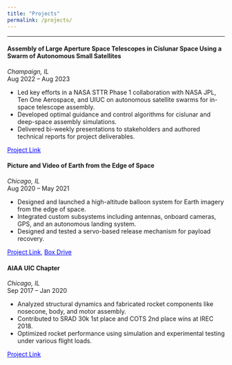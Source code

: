 ```yaml
---
title: "Projects"
permalink: /projects/
---
```


---

#### **Assembly of Large Aperture Space Telescopes in Cislunar Space Using a Swarm of Autonomous Small Satellites**  
*Champaign, IL*  
Aug 2022 – Aug 2023  
- Led key efforts in a NASA STTR Phase 1 collaboration with NASA JPL, Ten One Aerospace, and UIUC on autonomous satellite swarms for in-space telescope assembly.  
- Developed optimal guidance and control algorithms for cislunar and deep-space assembly simulations.  
- Delivered bi-weekly presentations to stakeholders and authored technical reports for project deliverables.

 <a href="https://techport.nasa.gov/projects/125430" target="_blank" style="color:blue">Project Link</a>

#### **Picture and Video of Earth from the Edge of Space**  
*Chicago, IL*  
Aug 2020 – May 2021  
- Designed and launched a high-altitude balloon system for Earth imagery from the edge of space.  
- Integrated custom subsystems including antennas, onboard cameras, GPS, and an autonomous landing system.  
- Designed and tested a servo-based release mechanism for payload recovery.

 <a href="https://engineeringexpo.uic.edu/news-stories/picture-and-video-of-earth-from-the-edge-of-space/" target="_blank" style="color:blue">Project Link</a>,  <a href="https://uofi.box.com/s/2ltcae737hbipjtp8v0wmlhwifk0vt22" target="_blank" style="color:blue">Box Drive</a>

#### **AIAA UIC Chapter**  
*Chicago, IL*  
Sep 2017 – Jan 2020  
- Analyzed structural dynamics and fabricated rocket components like nosecone, body, and motor assembly.  
- Contributed to SRAD 30k 1st place and COTS 2nd place wins at IREC 2018.  
- Optimized rocket performance using simulation and experimental testing under various flight loads.

 <a href="https://mie.uic.edu/news-stories/engineering-students-blast-to-first-place-at-international-competition/" target="_blank" style="color:blue">Project Link</a>
